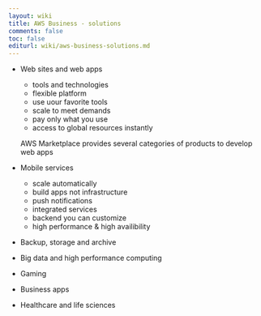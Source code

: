 ```yaml
---
layout: wiki
title: AWS Business - solutions
comments: false
toc: false
editurl: wiki/aws-business-solutions.md
---
```


* Web sites and web apps
  * tools and technologies
  * flexible platform
  * use uour favorite tools
  * scale to meet demands
  * pay only what you use
  * access to global resources instantly
  
  AWS Marketplace provides several categories of products to develop web apps
* Mobile services
  * scale automatically
  * build apps not infrastructure
  * push notifications
  * integrated services
  * backend you can customize
  * high performance & high availibility
* Backup, storage and archive
* Big data and high performance computing
* Gaming
* Business apps
* Healthcare and life sciences
